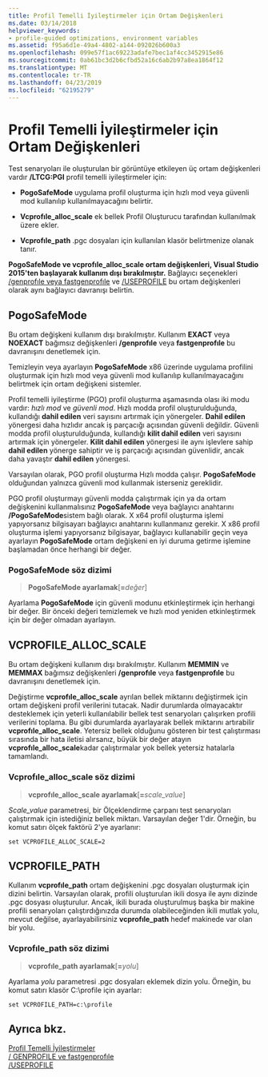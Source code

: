 ```yaml
---
title: Profil Temelli İyileştirmeler için Ortam Değişkenleri
ms.date: 03/14/2018
helpviewer_keywords:
- profile-guided optimizations, environment variables
ms.assetid: f95a6d1e-49a4-4802-a144-092026b600a3
ms.openlocfilehash: 099e57f1ac69223adafe7bec1af4cc3452915e86
ms.sourcegitcommit: 0ab61bc3d2b6cfbd52a16c6ab2b97a8ea1864f12
ms.translationtype: MT
ms.contentlocale: tr-TR
ms.lasthandoff: 04/23/2019
ms.locfileid: "62195279"
---
```

# <a name="environment-variables-for-profile-guided-optimizations"></a>Profil Temelli İyileştirmeler için Ortam Değişkenleri

Test senaryoları ile oluşturulan bir görüntüye etkileyen üç ortam değişkenleri vardır **/LTCG:PGI** profil temelli iyileştirmeler için:

- **PogoSafeMode** uygulama profil oluşturma için hızlı mod veya güvenli mod kullanılıp kullanılmayacağını belirtir.

- **Vcprofıle_alloc_scale** ek bellek Profil Oluşturucu tarafından kullanılmak üzere ekler.

- **Vcprofıle_path** .pgc dosyaları için kullanılan klasör belirtmenize olanak tanır.

**PogoSafeMode ve vcprofıle_alloc_scale ortam değişkenleri, Visual Studio 2015'ten başlayarak kullanım dışı bırakılmıştır.** Bağlayıcı seçenekleri [/genprofıle veya fastgenprofıle](reference/genprofile-fastgenprofile-generate-profiling-instrumented-build.md) ve [/USEPROFILE](reference/useprofile.md) bu ortam değişkenleri olarak aynı bağlayıcı davranışı belirtin.

## <a name="pogosafemode"></a>PogoSafeMode

Bu ortam değişkeni kullanım dışı bırakılmıştır. Kullanım **EXACT** veya **NOEXACT** bağımsız değişkenleri **/genprofıle** veya **fastgenprofıle** bu davranışını denetlemek için.

Temizleyin veya ayarlayın **PogoSafeMode** x86 üzerinde uygulama profilini oluşturmak için hızlı mod veya güvenli mod kullanılıp kullanılmayacağını belirtmek için ortam değişkeni sistemler.

Profil temelli iyileştirme (PGO) profil oluşturma aşamasında olası iki modu vardır: *hızlı mod* ve *güvenli mod*. Hızlı modda profil oluşturulduğunda, kullandığı **dahil edilen** veri sayısını artırmak için yönergeler. **Dahil edilen** yönergesi daha hızlıdır ancak iş parçacığı açısından güvenli değildir. Güvenli modda profil oluşturulduğunda, kullandığı **kilit dahil edilen** veri sayısını artırmak için yönergeler. **Kilit dahil edilen** yönergesi ile aynı işlevlere sahip **dahil edilen** yönerge sahiptir ve iş parçacığı açısından güvenlidir, ancak daha yavaştır **dahil edilen** yönergesi.

Varsayılan olarak, PGO profil oluşturma Hızlı modda çalışır. **PogoSafeMode** olduğundan yalnızca güvenli mod kullanmak isterseniz gereklidir.

PGO profil oluşturmayı güvenli modda çalıştırmak için ya da ortam değişkenini kullanmalısınız **PogoSafeMode** veya bağlayıcı anahtarını **/PogoSafeMode**sistem bağlı olarak. X x64 profil oluşturma işlemi yapıyorsanız bilgisayarı bağlayıcı anahtarını kullanmanız gerekir. X x86 profil oluşturma işlemi yapıyorsanız bilgisayar, bağlayıcı kullanabilir geçin veya ayarlayın **PogoSafeMode** ortam değişkeni en iyi duruma getirme işlemine başlamadan önce herhangi bir değer.

### <a name="pogosafemode-syntax"></a>PogoSafeMode söz dizimi

> **PogoSafeMode ayarlamak**[**=**_değer_]

Ayarlama **PogoSafeMode** için güvenli modunu etkinleştirmek için herhangi bir değer. Bir önceki değeri temizlemek ve hızlı mod yeniden etkinleştirmek için bir değer olmadan ayarlayın.

## <a name="vcprofileallocscale"></a>VCPROFILE_ALLOC_SCALE

Bu ortam değişkeni kullanım dışı bırakılmıştır. Kullanım **MEMMIN** ve **MEMMAX** bağımsız değişkenleri **/genprofıle** veya **fastgenprofıle** bu davranışını denetlemek için.

Değiştirme **vcprofıle_alloc_scale** ayrılan bellek miktarını değiştirmek için ortam değişkeni profil verilerini tutacak. Nadir durumlarda olmayacaktır desteklemek için yeterli kullanılabilir bellek test senaryoları çalışırken profili verilerini toplama. Bu gibi durumlarda ayarlayarak bellek miktarını artırabilir **vcprofıle_alloc_scale**. Yetersiz bellek olduğunu gösteren bir test çalıştırması sırasında bir hata iletisi alırsanız, büyük bir değer atayın **vcprofıle_alloc_scale**kadar çalıştırmalar yok bellek yetersiz hatalarla tamamlandı.

### <a name="vcprofileallocscale-syntax"></a>Vcprofıle_alloc_scale söz dizimi

> **vcprofıle_alloc_scale ayarlamak**[__=__*scale_value*]

*Scale_value* parametresi, bir Ölçeklendirme çarpanı test senaryoları çalıştırmak için istediğiniz bellek miktarı.  Varsayılan değer 1'dir. Örneğin, bu komut satırı ölçek faktörü 2'ye ayarlanır:

`set VCPROFILE_ALLOC_SCALE=2`

## <a name="vcprofilepath"></a>VCPROFILE_PATH

Kullanım **vcprofıle_path** ortam değişkenini .pgc dosyaları oluşturmak için dizini belirtin. Varsayılan olarak, profili oluşturulan ikili dosya ile aynı dizinde .pgc dosyası oluşturulur. Ancak, ikili burada oluşturulmuş başka bir makine profili senaryoları çalıştırdığınızda durumda olabileceğinden ikili mutlak yolu, mevcut değilse, ayarlayabilirsiniz **vcprofıle_path** hedef makinede var olan bir yolu.

### <a name="vcprofilepath-syntax"></a>Vcprofıle_path söz dizimi

> **vcprofıle_path ayarlamak**[**=**_yolu_]

Ayarlama *yolu* parametresi .pgc dosyaları eklemek dizin yolu. Örneğin, bu komut satırı klasör C:\profile için ayarlar:

`set VCPROFILE_PATH=c:\profile`

## <a name="see-also"></a>Ayrıca bkz.

[Profil Temelli İyileştirmeler](profile-guided-optimizations.md)<br/>
[/ GENPROFILE ve fastgenprofıle](reference/genprofile-fastgenprofile-generate-profiling-instrumented-build.md)<br/>
[/USEPROFILE](reference/useprofile.md)<br/>
